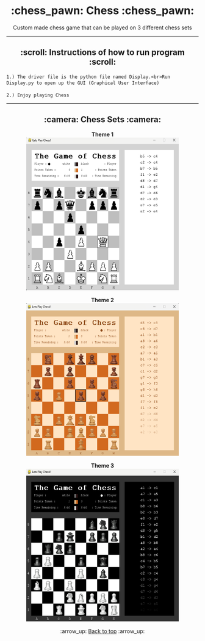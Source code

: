 <h1 align="center">:chess_pawn: Chess :chess_pawn:</h1>
<p align="center">
    Custom made chess game that can be played on 3 different chess sets
</p>

---
<!-- instruction section -->
<h2 align="center">:scroll: Instructions of how to run program :scroll:</h2>
    
    1.) The driver file is the python file named Display.<br>Run Display.py to open up the GUI (Graphical User Interface)

    2.) Enjoy playing Chess
---
<h2 align="center">:camera: Chess Sets :camera:</h2>
<div align="center">

**Theme 1**<br>
<img width="400" height="400" alt="Database Data" src="Project_Images/Theme_One.png">

**Theme 2**<br>
<img width="400" height="400" alt="Database Data" src="Project_Images/Theme_Two.png">

**Theme 3**<br>
<img width="400" height="400" alt="Database Data" src="Project_Images/Theme_Three.png">
</div>

<!-- footer section -->
<div align="center">
    <p>:arrow_up: <a href="#chess_pawn-Chess-chess_pawn">Back to top</a> :arrow_up:</p>
</div>
